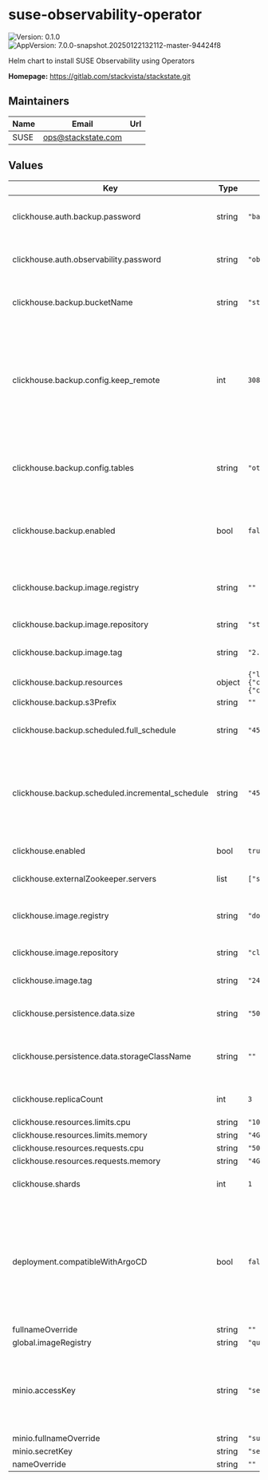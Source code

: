 # suse-observability-operator

![Version: 0.1.0](https://img.shields.io/badge/Version-0.1.0-informational?style=flat-square) ![AppVersion: 7.0.0-snapshot.20250122132112-master-94424f8](https://img.shields.io/badge/AppVersion-7.0.0--snapshot.20250122132112--master--94424f8-informational?style=flat-square)

Helm chart to install SUSE Observability using Operators

**Homepage:** <https://gitlab.com/stackvista/stackstate.git>

## Maintainers

| Name | Email | Url |
| ---- | ------ | --- |
| SUSE | <ops@stackstate.com> |  |

## Values

| Key | Type | Default | Description |
|-----|------|---------|-------------|
| clickhouse.auth.backup.password | string | `"backup"` | Password to "backup" user used by the backup and restore tools. |
| clickhouse.auth.observability.password | string | `"observability"` | Password to "observability" user used by the app and otel collector |
| clickhouse.backup.bucketName | string | `"sts-clickhouse-backup"` | Name of the MinIO bucket where ClickHouse backups are stored. |
| clickhouse.backup.config.keep_remote | int | `308` | How many latest backup should be kept on remote storage, 0 means all uploaded backups will be stored on remote storage. Incremental backups are executed every one 1h so the value 308 = ~14 days. |
| clickhouse.backup.config.tables | string | `"otel.*"` | Create and upload backup only matched with table name patterns, separated by comma, allow ? and * as wildcard. |
| clickhouse.backup.enabled | bool | `false` | Enable scheduled backups of ClickHouse. It requires to be enabled MinIO 'backup.enabled'. |
| clickhouse.backup.image.registry | string | `""` | Registry where to get the image from, the default repository is defined in `global.imageRegistry` |
| clickhouse.backup.image.repository | string | `"stackstate/clickhouse-backup"` | Repository where to get the image from. |
| clickhouse.backup.image.tag | string | `"2.6.5-3c1fce8a"` | Container image tag for 'clickhouse-backup' containers. |
| clickhouse.backup.resources | object | `{"limit":{"cpu":"100m","memory":"250Mi"},"requests":{"cpu":"50m","memory":"250Mi"}}` | Resources of the backup tool. |
| clickhouse.backup.s3Prefix | string | `""` |  |
| clickhouse.backup.scheduled.full_schedule | string | `"45 0 * * *"` | Cron schedule for automatic full backups of ClickHouse. |
| clickhouse.backup.scheduled.incremental_schedule | string | `"45 3-23 * * *"` | Cron schedule for automatic incremental backups of ClickHouse. IMPORTANT: incremental and full backup CAN NOT overlap. |
| clickhouse.enabled | bool | `true` | Enable / disable Clickhouse installation |
| clickhouse.externalZookeeper.servers | list | `["suse-observability-zookeeper-headless"]` | List of zookeeper hosts |
| clickhouse.image.registry | string | `"docker.io"` | Registry where to get the image from, the default repository is defined in `global.imageRegistry` |
| clickhouse.image.repository | string | `"clickhouse/clickhouse-server"` | Repository where to get the image from. |
| clickhouse.image.tag | string | `"24.8.12.28-alpine"` | Container image tag for 'clickhouse' containers. |
| clickhouse.persistence.data.size | string | `"50Gi"` | Size of persistent volume for ClickHouse data |
| clickhouse.persistence.data.storageClassName | string | `""` | Storage Class used by CH data. It should support expansion if you decide to expand it |
| clickhouse.replicaCount | int | `3` | Number of ClickHouse replicas per shard to deploy |
| clickhouse.resources.limits.cpu | string | `"1000m"` |  |
| clickhouse.resources.limits.memory | string | `"4Gi"` |  |
| clickhouse.resources.requests.cpu | string | `"500m"` |  |
| clickhouse.resources.requests.memory | string | `"4Gi"` |  |
| clickhouse.shards | int | `1` | Number of ClickHouse shards to deploy |
| deployment.compatibleWithArgoCD | bool | `false` | Whether to adjust the Chart to be compatible with ArgoCD. This feature is as of yet not deployed in the o11y-tenants and saas-tenants directories, so should be considered unfinished (see STAC-21445) |
| fullnameOverride | string | `""` |  |
| global.imageRegistry | string | `"quay.io"` |  |
| minio.accessKey | string | `"setme"` | Secret key for MinIO. Default is set to an invalid value that will cause MinIO to not start up to ensure users of this Helm chart set an explicit value. |
| minio.fullnameOverride | string | `"suse-observability-minio"` |  |
| minio.secretKey | string | `"setme"` |  |
| nameOverride | string | `""` |  |

